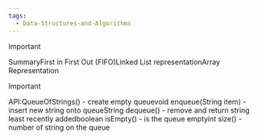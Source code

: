 ```yaml
---
tags:
  - Data-Structures-and-Algorithms
---
```

> [!important]  
> SummaryFirst in First Out (FIFO)Linked List representationArray Representation  

  

> [!important]  
> API:QueueOfStrings() - create empty queuevoid enqueue(String item) - insert new string onto queueString dequeue() - remove and return string least recently addedboolean isEmpty() - is the queue emptyint size() - number of string on the queue
